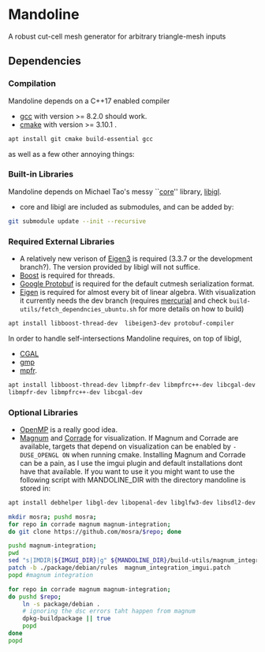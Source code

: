 # Mandoline

A robust cut-cell mesh generator for arbitrary triangle-mesh inputs

## Dependencies
### Compilation
Mandoline depends on a C++17 enabled compiler
- [gcc](https://gcc.gnu.org) with version >= 8.2.0 should work.
- [cmake](https://cmake.org) with version >= 3.10.1 .
```bash
apt install git cmake build-essential gcc
```

as well as a few other annoying things:

### Built-in Libraries
Mandoline depends on Michael Tao's messy ``[core](https://github.com/mtao/core)'' library, [libigl](https://github.com/libigl/libigl).

- core and libigl are included as submodules, and can be added by:
```bash
git submodule update --init --recursive
```

### Required External Libraries
- A relatively new verison of [Eigen3](https://eigen.tuxfamily.org) is required (3.3.7 or the development branch?). The version provided by libigl will not suffice.
- [Boost](https://boost.org) is required for threads.
- [Google Protobuf](https://developers.google.com/protocol-buffers/) is required for the default cutmesh serialization format.
- [Eigen](https://eigen.tuxfamily.org) is required for almost every bit of linear algebra. With visualization it currently needs the dev branch (requires [mercurial](https://www.mercurial-scm.org) and check ```build-utils/fetch_dependncies_ubuntu.sh``` for more details on how to build)

```bash
apt install libboost-thread-dev  libeigen3-dev protobuf-compiler 
```



In order to handle self-intersections Mandoline requires, on top of libigl,
- [CGAL](https://www.cgal.org)
- [gmp](https://gmplib.org)
- [mpfr](https://www.mpfr.org).

```bash
apt install libboost-thread-dev libmpfr-dev libmpfrc++-dev libcgal-dev 
libmpfr-dev libmpfrc++-dev libcgal-dev
```

### Optional Libraries
- [OpenMP](https://www.openmp.org) is a really good idea.
- [Magnum](https://github.com/mosra) and [Corrade](https://github.com/mosra/corrade) for visualization.
If Magnum and Corrade are available, targets that depend on visualization can be enabled by ```-DUSE_OPENGL ON``` when running cmake.
Installing Magnum and Corrade can be a pain, as I use the imgui plugin and default installations dont have that available. If you want to use it you might want to use the following script with MANDOLINE_DIR with the directory mandoline is stored in:

```bash
apt install debhelper libgl-dev libopenal-dev libglfw3-dev libsdl2-dev libbullet-dev libglm-dev

mkdir mosra; pushd mosra;
for repo in corrade magnum magnum-integration;
do git clone https://github.com/mosra/$repo; done

pushd magnum-integration;
pwd
sed "s|IMDIR|${IMGUI_DIR}|g" ${MANDOLINE_DIR}/build-utils/magnum_integration.patch > magnum_integration_imgui.patch
patch -b ./package/debian/rules  magnum_integration_imgui.patch
popd #magnum integration

for repo in corrade magnum magnum-integration;
do pushd $repo;
    ln -s package/debian .
    # ignoring the dsc errors taht happen from magnum
    dpkg-buildpackage || true
    popd
done
popd
```
